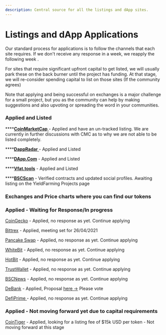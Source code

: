 ```yaml
---
description: Central source for all the listings and dApp sites.
---
```


# Listings and dApp Applications

Our standard process for applications is to follow the channels that each site requires. If we don't receive any response in a week, we reapply the following week .

For sites that require significant upfront capital to get listed, we will usually park these on the back burner until the project has funding. At that stage, we will re-consider spending capital to list on those sites \(If the community agrees\)

Note that applying and being successful on exchanges is a major challenge for a small project, but you as the community can help by making suggestions and also upvoting or spreading the word in your communities. 

### Applied and Listed

\*\*\*\*[**CoinMarketCap** ](https://coinmarketcap.com/currencies/alchemist-defi-mist/)- Applied and have an un-tracked listing. We are currently in further discussions with CMC as to why we are not able to be listed completely. 

\*\*\*\*[**DappRadar** ](https://dappradar.com/binance-smart-chain/defi/alchemist-defi)- Applied and Listed 

\*\*\*\*[**DApp.Com**](https://www.dapp.com/app/alchemist-defi) - Applied and Listed

\*\*\*\*[**Vfat.tools**](https://vfat.tools/bsc/alchemist/)  - Applied and Listed

\*\*\*\*[**BSCScan**](https://bscscan.com/token/0x6f8fe12cc34398d15b7d5a5ba933e550da1d099f) - Verified contracts and updated social profiles. Awaiting listing on the YieldFarming Projects page

### Exchanges and Price charts where you can find our tokens

### Applied - Waiting for Response/In progress

[CoinGecko](https://www.coingecko.com/en) - Applied, no response as yet. Continue applying

[Bittrex](https://global.bittrex.com/) - Applied, meeting set for 26/04/2021

[Pancake Swap](https://pancakeswap.finance/) -  Applied, no response as yet. Continue applying

[WhiteBit](https://whitebit.com/)  -  Applied, no response as yet. Continue applying

[HotBit](https://www.hotbit.io/) -  Applied, no response as yet. Continue applying

[TrustWallet](https://trustwallet.com/) -  Applied, no response as yet. Continue applying

[BSCNews](https://www.bsc.news/) -  Applied, no response as yet. Continue applying

[DeBank](https://debank.com/) -  Applied, Proposal [here -](https://debank.com/vote/624)&gt; Please vote

[DefiPrime ](https://defiprime.com/bsc) -  Applied, no response as yet. Continue applying

### Applied - Not moving forward yet due to capital requirements

[CoinTiger](https://www.cointiger.com/en-us/) - Applied, looking for a listing fee of $15k USD per token - Not moving forward at this stage



